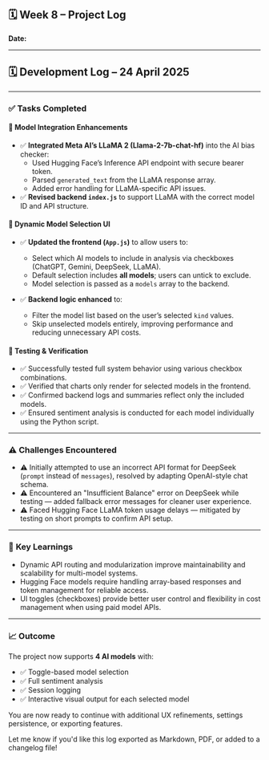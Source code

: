 ## 🗓️ Week 8 – Project Log  
**Date:** 

---

## 🗓️ **Development Log – 24 April 2025**

---

### ✅ **Tasks Completed**

#### 🔹 Model Integration Enhancements
- ✅ **Integrated Meta AI’s LLaMA 2 (Llama-2-7b-chat-hf)** into the AI bias checker:
  - Used Hugging Face’s Inference API endpoint with secure bearer token.
  - Parsed `generated_text` from the LLaMA response array.
  - Added error handling for LLaMA-specific API issues.
- ✅ **Revised backend `index.js`** to support LLaMA with the correct model ID and API structure.

#### 🔹 Dynamic Model Selection UI
- ✅ **Updated the frontend (`App.js`)** to allow users to:
  - Select which AI models to include in analysis via checkboxes (ChatGPT, Gemini, DeepSeek, LLaMA).
  - Default selection includes **all models**; users can untick to exclude.
  - Model selection is passed as a `models` array to the backend.

- ✅ **Backend logic enhanced** to:
  - Filter the model list based on the user’s selected `kind` values.
  - Skip unselected models entirely, improving performance and reducing unnecessary API costs.

#### 🔹 Testing & Verification
- ✅ Successfully tested full system behavior using various checkbox combinations.
- ✅ Verified that charts only render for selected models in the frontend.
- ✅ Confirmed backend logs and summaries reflect only the included models.
- ✅ Ensured sentiment analysis is conducted for each model individually using the Python script.

---

### ⚠️ **Challenges Encountered**

- ⚠️ Initially attempted to use an incorrect API format for DeepSeek (`prompt` instead of `messages`), resolved by adapting OpenAI-style chat schema.
- ⚠️ Encountered an "Insufficient Balance" error on DeepSeek while testing — added fallback error messages for cleaner user experience.
- ⚠️ Faced Hugging Face LLaMA token usage delays — mitigated by testing on short prompts to confirm API setup.

---

### 🧠 **Key Learnings**

- Dynamic API routing and modularization improve maintainability and scalability for multi-model systems.
- Hugging Face models require handling array-based responses and token management for reliable access.
- UI toggles (checkboxes) provide better user control and flexibility in cost management when using paid model APIs.

---

### 📈 **Outcome**

The project now supports **4 AI models** with:
- ✅ Toggle-based model selection
- ✅ Full sentiment analysis
- ✅ Session logging
- ✅ Interactive visual output for each selected model

You are now ready to continue with additional UX refinements, settings persistence, or exporting features.

Let me know if you'd like this log exported as Markdown, PDF, or added to a changelog file!